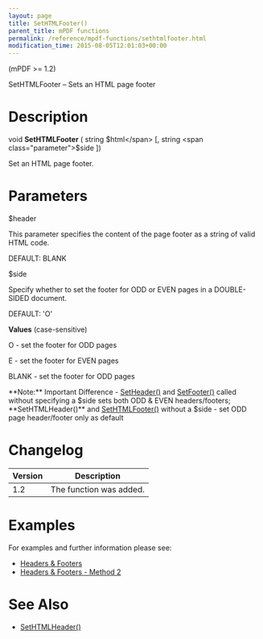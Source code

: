 ```yaml
---
layout: page
title: SetHTMLFooter()
parent_title: mPDF functions
permalink: /reference/mpdf-functions/sethtmlfooter.html
modification_time: 2015-08-05T12:01:03+00:00
---
```


(mPDF >= 1.2)

SetHTMLFooter – Sets an HTML page footer

# Description

void **SetHTMLFooter** ( string <span class="parameter">$html</span> [, string <span class="parameter">$side</span> ])

Set an HTML page footer.

# Parameters

<span class="parameter">$header</span>

This parameter specifies the content of the page footer as a string of valid HTML code.

<span class="smallblock">DEFAULT</span>: <span class="smallblock">BLANK</span>

<span class="parameter">$side</span>

Specify whether to set the footer for <span class="smallblock">ODD</span> or <span class="smallblock">EVEN</span> pages in a <span class="smallblock">DOUBLE-SIDED</span> document.

<span class="smallblock">DEFAULT</span>: 'O'

**Values** (case-sensitive)

O - set the footer for <span class="smallblock">ODD</span> pages

E - set the footer for <span class="smallblock">EVEN</span> pages

<span class="smallblock">BLANK</span> - set the footer for <span class="smallblock">ODD</span> pages

<div class="alert alert-info" role="alert">**Note:** Important Difference - <a href="{{ "/reference/mpdf-functions/setheader.html" | prepend: site.baseurl }}">SetHeader()</a> and <a href="{{ "/reference/mpdf-functions/setfooter.html" | prepend: site.baseurl }}">SetFooter()</a> called without specifying a <span class="parameter">$side</span> sets both <span class="smallblock">ODD</span> &amp; <span class="smallblock">EVEN</span> headers/footers; **SetHTMLHeader()** and <a href="{{ "/reference/mpdf-functions/sethtmlfooter.html" | prepend: site.baseurl }}">SetHTMLFooter()</a> without a <span class="parameter">$side</span> - set <span class="smallblock">ODD</span> page header/footer only as default</div>

# Changelog

<table class="table"> <thead>
<tr> <th>Version</th><th>Description</th> </tr>
</thead> <tbody>
<tr>
<td>1.2</td>
<td>The function was added.</td>
</tr>
</tbody> </table>

# Examples

For examples and further information please see:

<ul>
<li class="manual_boxlist"><a href="{{ "/headers-footers/headers-footers.html" | prepend: site.baseurl }}">Headers &amp; Footers</a></li>
<li class="manual_boxlist"><a href="{{ "/headers-footers/method-2.html" | prepend: site.baseurl }}">Headers &amp; Footers - Method 2</a></li>
</ul>

# See Also

<ul>
<li class="manual_boxlist"><a href="{{ "/reference/mpdf-functions/sethtmlfooter.html" | prepend: site.baseurl }}">SetHTMLHeader()</a></li>
</ul>

